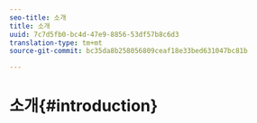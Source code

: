 ```yaml
---
seo-title: 소개
title: 소개
uuid: 7c7d5fb0-bc4d-47e9-8856-53df57b8c6d3
translation-type: tm+mt
source-git-commit: bc35da8b258056809ceaf18e33bed631047bc81b

---
```



# 소개{#introduction}

